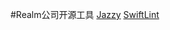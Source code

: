 #Realm公司开源工具
[Jazzy](https://www.jianshu.com/p/3a4f697ac82b)
[SwiftLint](http://www.cocoachina.com/ios/20170602/19415.html?utm_source=debugrun&utm_medium=referral)



